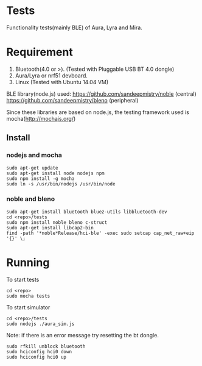 # Tests


Functionality tests(mainly BLE) of Aura, Lyra and Mira.

# Requirement

1. Bluetooth(4.0 or >). (Tested with Pluggable USB BT 4.0 dongle)
1. Aura/Lyra or nrf51 devboard.
1. Linux (Tested with Ubuntu 14.04 VM)

BLE library(node.js) used:
https://github.com/sandeepmistry/noble (central)
https://github.com/sandeepmistry/bleno (peripheral)

Since these libraries are based on node.js, the testing framework used
is mocha(http://mochajs.org/)

## Install

### nodejs and mocha
```
sudo apt-get update
sudo apt-get install node nodejs npm
sudo npm install -g mocha
sudo ln -s /usr/bin/nodejs /usr/bin/node
```
### noble and bleno
```
sudo apt-get install bluetooth bluez-utils libbluetooth-dev
cd <repo>/tests
sudo npm install noble bleno c-struct
sudo apt-get install libcap2-bin
find -path '*noble*Release/hci-ble' -exec sudo setcap cap_net_raw+eip '{}' \;
```

# Running
To start tests
```
cd <repo>
sudo mocha tests
```

To start simulator
```
cd <repo>/tests
sudo nodejs ./aura_sim.js
```


Note: if there is an error message try resetting the bt dongle.
```
sudo rfkill unblock bluetooth
sudo hciconfig hci0 down
sudo hciconfig hci0 up
```

